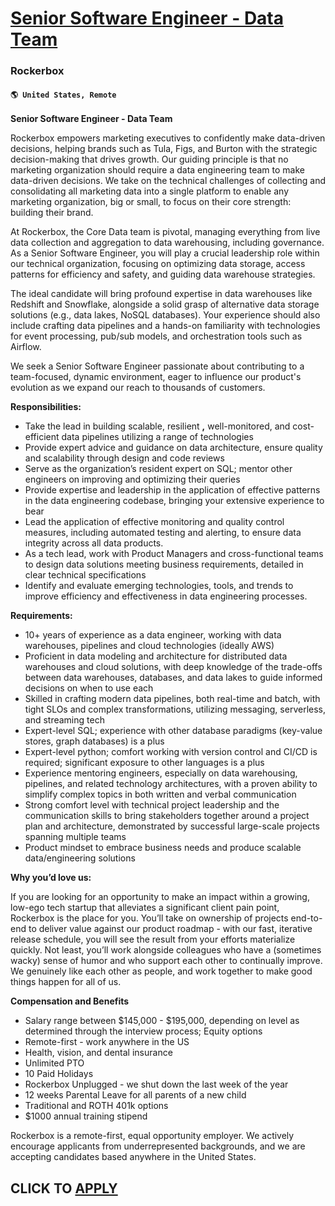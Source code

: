 # [Senior Software Engineer - Data Team](https://www.remotewlb.com/apply/senior-software-engineer-data-team)  
### Rockerbox  
#### `🌎 United States, Remote`  

**Senior Software Engineer - Data Team**

Rockerbox empowers marketing executives to confidently make data-driven decisions, helping brands such as Tula, Figs, and Burton with the strategic decision-making that drives growth. Our guiding principle is that no marketing organization should require a data engineering team to make data-driven decisions. We take on the technical challenges of collecting and consolidating all marketing data into a single platform to enable any marketing organization, big or small, to focus on their core strength: building their brand.

At Rockerbox, the Core Data team is pivotal, managing everything from live data collection and aggregation to data warehousing, including governance. As a Senior Software Engineer, you will play a crucial leadership role within our technical organization, focusing on optimizing data storage, access patterns for efficiency and safety, and guiding data warehouse strategies.

The ideal candidate will bring profound expertise in data warehouses like Redshift and Snowflake, alongside a solid grasp of alternative data storage solutions (e.g., data lakes, NoSQL databases). Your experience should also include crafting data pipelines and a hands-on familiarity with technologies for event processing, pub/sub models, and orchestration tools such as Airflow.

We seek a Senior Software Engineer passionate about contributing to a team-focused, dynamic environment, eager to influence our product's evolution as we expand our reach to thousands of customers.

**Responsibilities:**

  * Take the lead in building scalable, resilient **,** well-monitored, and cost-efficient data pipelines utilizing a range of technologies
  * Provide expert advice and guidance on data architecture, ensure quality and scalability through design and code reviews
  * Serve as the organization’s resident expert on SQL; mentor other engineers on improving and optimizing their queries
  * Provide expertise and leadership in the application of effective patterns in the data engineering codebase, bringing your extensive experience to bear
  * Lead the application of effective monitoring and quality control measures, including automated testing and alerting, to ensure data integrity across all data products.
  * As a tech lead, work with Product Managers and cross-functional teams to design data solutions meeting business requirements, detailed in clear technical specifications
  * Identify and evaluate emerging technologies, tools, and trends to improve efficiency and effectiveness in data engineering processes.

**Requirements:**

  * 10+ years of experience as a data engineer, working with data warehouses, pipelines and cloud technologies (ideally AWS)
  * Proficient in data modeling and architecture for distributed data warehouses and cloud solutions, with deep knowledge of the trade-offs between data warehouses, databases, and data lakes to guide informed decisions on when to use each
  * Skilled in crafting modern data pipelines, both real-time and batch, with tight SLOs and complex transformations, utilizing messaging, serverless, and streaming tech
  * Expert-level SQL; experience with other database paradigms (key-value stores, graph databases) is a plus
  * Expert-level python; comfort working with version control and CI/CD is required; significant exposure to other languages is a plus
  * Experience mentoring engineers, especially on data warehousing, pipelines, and related technology architectures, with a proven ability to simplify complex topics in both written and verbal communication
  * Strong comfort level with technical project leadership and the communication skills to bring stakeholders together around a project plan and architecture, demonstrated by successful large-scale projects spanning multiple teams
  * Product mindset to embrace business needs and produce scalable data/engineering solutions

**Why you’d love us:**

If you are looking for an opportunity to make an impact within a growing, low-ego tech startup that alleviates a significant client pain point, Rockerbox is the place for you. You’ll take on ownership of projects end-to-end to deliver value against our product roadmap - with our fast, iterative release schedule, you will see the result from your efforts materialize quickly. Not least, you’ll work alongside colleagues who have a (sometimes wacky) sense of humor and who support each other to continually improve. We genuinely like each other as people, and work together to make good things happen for all of us.

**Compensation and Benefits**

  * Salary range between $145,000 - $195,000, depending on level as determined through the interview process; Equity options
  * Remote-first - work anywhere in the US
  * Health, vision, and dental insurance
  * Unlimited PTO
  * 10 Paid Holidays
  * Rockerbox Unplugged - we shut down the last week of the year
  * 12 weeks Parental Leave for all parents of a new child
  * Traditional and ROTH 401k options
  * $1000 annual training stipend

Rockerbox is a remote-first, equal opportunity employer. We actively encourage applicants from underrepresented backgrounds, and we are accepting candidates based anywhere in the United States.

  
## CLICK TO [APPLY](https://www.remotewlb.com/apply/senior-software-engineer-data-team)

